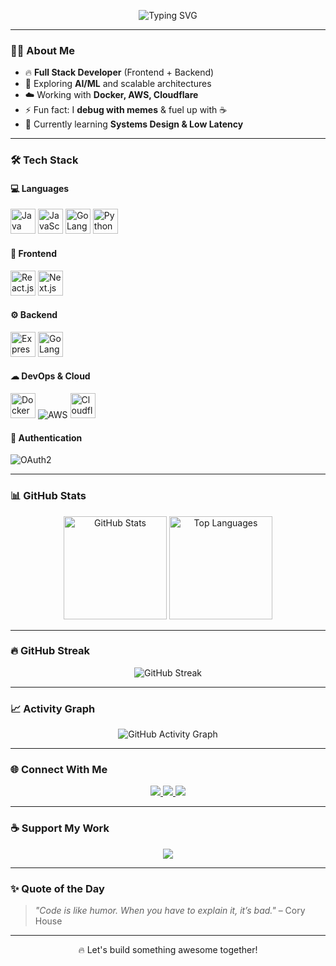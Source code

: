 <!-- Banner -->
<p align="center">
  <img src="https://readme-typing-svg.herokuapp.com?font=Fira+Code&size=28&pause=1000&color=36BCF7&center=true&vCenter=true&width=650&lines=Hey+there+👋,+I'm+Vansh!;Full-Stack+Developer+💻;AI+%26+ML+Explorer+🧠;Cloud+%26+DevOps+Enthusiast+☁️;Open+Source+Lover+❤️" alt="Typing SVG" />
</p>

---

### 👨‍💻 **About Me**
- 🔥 **Full Stack Developer** (Frontend + Backend)
- 🧠 Exploring **AI/ML** and scalable architectures
- ☁️ Working with **Docker, AWS, Cloudflare**
- ⚡ Fun fact: I **debug with memes** & fuel up with ☕
- 🌱 Currently learning **Systems Design & Low Latency**

---

### 🛠 **Tech Stack**

#### 💻 Languages  
<p>
  <img src="https://cdn.jsdelivr.net/gh/devicons/devicon/icons/java/java-original.svg" width="40" height="40" alt="Java" />
  <img src="https://cdn.jsdelivr.net/gh/devicons/devicon/icons/javascript/javascript-original.svg" width="40" height="40" alt="JavaScript" />
  <img src="https://cdn.jsdelivr.net/gh/devicons/devicon/icons/go/go-original.svg" width="40" height="40" alt="GoLang" />
  <img src="https://cdn.jsdelivr.net/gh/devicons/devicon/icons/python/python-original.svg" width="40" height="40" alt="Python" />
</p>

#### 🎨 Frontend  
<p>
  <img src="https://cdn.jsdelivr.net/gh/devicons/devicon/icons/react/react-original.svg" width="40" height="40" alt="React.js" />
  <img src="https://cdn.jsdelivr.net/gh/devicons/devicon/icons/nextjs/nextjs-original.svg" width="40" height="40" alt="Next.js" />
</p>

#### ⚙ Backend  
<p>
  <img src="https://cdn.jsdelivr.net/gh/devicons/devicon/icons/express/express-original.svg" width="40" height="40" alt="Express.js" />
  <img src="https://cdn.jsdelivr.net/gh/devicons/devicon/icons/go/go-original.svg" width="40" height="40" alt="GoLang APIs" />
</p>

#### ☁ DevOps & Cloud  
<p>
  <img src="https://cdn.jsdelivr.net/gh/devicons/devicon/icons/docker/docker-original.svg" width="40" height="40" alt="Docker" />
  <img src="https://img.shields.io/badge/AWS-%23FF9900?style=for-the-badge&logo=amazonaws&logoColor=white" alt="AWS" />

  <img src="https://cdn.jsdelivr.net/gh/devicons/devicon/icons/cloudflare/cloudflare-original.svg" width="40" height="40" alt="Cloudflare" />
</p>

#### 🔑 Authentication  
<p>
  <img src="https://img.shields.io/badge/OAuth2-4285F4?style=for-the-badge&logo=google&logoColor=white" alt="OAuth2" />
</p>

---

### 📊 **GitHub Stats**
<p align="center">
  <img src="https://github-readme-stats.vercel.app/api?username=vansh-commits&show_icons=true&theme=radical" alt="GitHub Stats" height="165" />
  <img src="https://github-readme-stats.vercel.app/api/top-langs/?username=vansh-commits&layout=compact&theme=radical" alt="Top Languages" height="165" />
</p>

---

### 🔥 **GitHub Streak**
<p align="center">
  <img src="https://github-readme-streak-stats.herokuapp.com/?user=vansh-commits&theme=radical" alt="GitHub Streak" />
</p>

---

### 📈 **Activity Graph**
<p align="center">
  <img src="https://github-readme-activity-graph.vercel.app/graph?username=vansh-commits&theme=radical" alt="GitHub Activity Graph" />
</p>

---

### 🌐 **Connect With Me**
<p align="center">
  <a href="https://linkedin.com/in/malhotra-vansh" target="_blank">
    <img src="https://img.shields.io/badge/LinkedIn-%230077B5.svg?&style=for-the-badge&logo=linkedin&logoColor=white" />
  </a>
  <a href="https://x.com/malhotra439" target="_blank">
    <img src="https://img.shields.io/badge/Twitter-%231DA1F2.svg?&style=for-the-badge&logo=twitter&logoColor=white" />
  </a>
  <a href="https;//themalhotra.co.in" target="_blank">
    <img src="https://img.shields.io/badge/Portfolio-%23FF7139.svg?&style=for-the-badge&logo=firefox&logoColor=white" />
  </a>
</p>

---

### ☕ **Support My Work**
<p align="center">
  <a href="https://themalhotra.co.in" target="_blank">
    <img src="https://img.shields.io/badge/-Buy%20Me%20a%20Coffee-FFDD00?style=for-the-badge&logo=buy-me-a-coffee&logoColor=black" />
  </a>
</p>

---

### ✨ **Quote of the Day**
> *"Code is like humor. When you have to explain it, it’s bad."* – Cory House  

---

<p align="center">🔥 Let's build something awesome together!</p>
